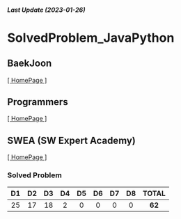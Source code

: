 ##### Last Update (2023-01-26)

# SolvedProblem_JavaPython

## BaekJoon
<a href = "https://www.acmicpc.net/"> [ HomePage ] </a>


## Programmers
<a href = "https://programmers.co.kr/?utm_source=google&utm_medium=cpc&utm_campaign=brand_prgms_pc&gclid=Cj0KCQiAw8OeBhCeARIsAGxWtUyIohP4MNShzOqMw2Jjrs_2US8ph7JdeK2FLC3z_ZxoW9sdedNClecaAnUfEALw_wcB"> [ HomePage ] </a>


## SWEA (SW Expert Academy)
<a href = "https://swexpertacademy.com/main/main.do"> [ HomePage ] </a>

### Solved Problem
| D1 | D2 | D3 | D4 | D5 | D6 | D7 | D8 | **TOTAL** |
|:--:|:--:|:--:|:--:|:--:|:--:|:--:|:--:|:--:|
| 25 | 17 | 18 | 2 | 0 | 0 | 0 | 0 |**62**|
